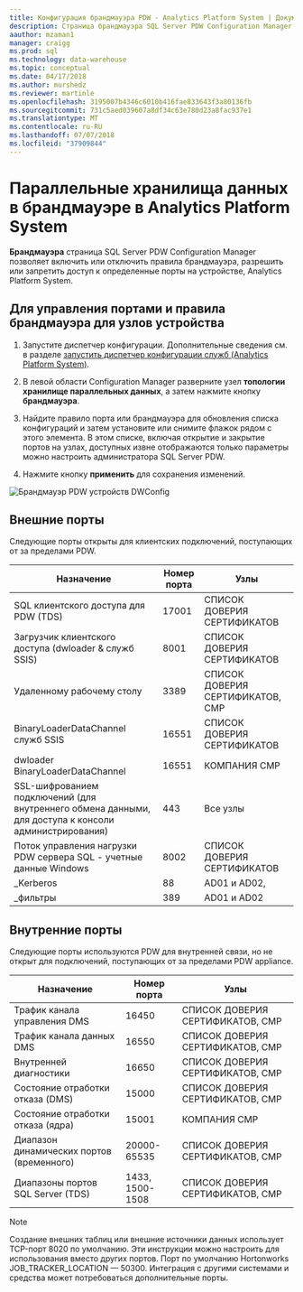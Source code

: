 ```yaml
---
title: Конфигурация брандмауэра PDW - Analytics Platform System | Документация Майкрософт
description: Страница брандмауэра SQL Server PDW Configuration Manager позволяет включить или отключить правила брандмауэра, разрешить или запретить доступ к определенные порты на устройстве, Analytics Platform System.
aauthor: mzaman1
manager: craigg
ms.prod: sql
ms.technology: data-warehouse
ms.topic: conceptual
ms.date: 04/17/2018
ms.author: murshedz
ms.reviewer: martinle
ms.openlocfilehash: 3195007b4346c6010b416fae833643f3a80136fb
ms.sourcegitcommit: 731c5aed039607a8df34c63e780d23a8fac937e1
ms.translationtype: MT
ms.contentlocale: ru-RU
ms.lasthandoff: 07/07/2018
ms.locfileid: "37909844"
---
```

# <a name="parallel-data-warehouse-firewall-configuration-in-analytics-platform-system"></a>Параллельные хранилища данных в брандмауэре в Analytics Platform System
**Брандмауэра** страница SQL Server PDW Configuration Manager позволяет включить или отключить правила брандмауэра, разрешить или запретить доступ к определенные порты на устройстве, Analytics Platform System.  
  
## <a name="to-manage-ports-and-firewall-rules-for-appliance-nodes"></a>Для управления портами и правила брандмауэра для узлов устройства  
  
1.  Запустите диспетчер конфигурации. Дополнительные сведения см. в разделе [запустить диспетчер конфигурации служб &#40;Analytics Platform System&#41;](launch-the-configuration-manager.md).  
  
2.  В левой области Configuration Manager разверните узел **топологии хранилище параллельных данных**, а затем нажмите кнопку **брандмауэра**.  
  
3.  Найдите правило порта или брандмауэра для обновления списка конфигураций и затем установите или снимите флажок рядом с этого элемента. В этом списке, включая открытие и закрытие портов на узлах, доступных извне отображаются только параметры можно настроить администратора SQL Server PDW.  
  
4.  Нажмите кнопку **применить** для сохранения изменений.  
  
![Брандмауэр PDW устройств DWConfig](./media/pdw-firewall-configuration/SQL_Server_PDW_DWConfig_ApplPDWFirewall.png "SQL_Server_PDW_DWConfig_ApplPDWFirewall")  
  
## <a name="external-ports"></a>Внешние порты  
Следующие порты открыты для клиентских подключений, поступающих от за пределами PDW.  
  
|Назначение|Номер порта|Узлы|  
|-----------|-----------|---------|  
|SQL клиентского доступа для PDW (TDS)|17001|СПИСОК ДОВЕРИЯ СЕРТИФИКАТОВ|  
|Загрузчик клиентского доступа (dwloader & служб SSIS)|8001|СПИСОК ДОВЕРИЯ СЕРТИФИКАТОВ|  
|Удаленному рабочему столу|3389|СПИСОК ДОВЕРИЯ СЕРТИФИКАТОВ, CMP|  
|BinaryLoaderDataChannel служб SSIS|16551|СПИСОК ДОВЕРИЯ СЕРТИФИКАТОВ|  
|dwloader BinaryLoaderDataChannel|16551|КОМПАНИЯ CMP|  
|SSL-шифрованием подключений (для внутреннего обмена данными, для доступа к консоли администрирования)|443|Все узлы|  
|Поток управления нагрузки PDW сервера SQL - учетные данные Windows|8002|СПИСОК ДОВЕРИЯ СЕРТИФИКАТОВ|  
|_Kerberos|88|AD01 и AD02,|  
|_фильтры|389|AD01 и AD02|  
  
## <a name="internal-ports"></a>Внутренние порты  
Следующие порты используются PDW для внутренней связи, но не открыт для подключений, поступающих от за пределами PDW appliance.  
  
|Назначение|Номер порта|Узлы|  
|-----------|-----------|---------|  
|Трафик канала управления DMS|16450|СПИСОК ДОВЕРИЯ СЕРТИФИКАТОВ, CMP|  
|Трафик канала данных DMS|16550|СПИСОК ДОВЕРИЯ СЕРТИФИКАТОВ, CMP|  
|Внутренней диагностики|16650|СПИСОК ДОВЕРИЯ СЕРТИФИКАТОВ, CMP|  
|Состояние отработки отказа (DMS)|15000|СПИСОК ДОВЕРИЯ СЕРТИФИКАТОВ, CMP|  
|Состояние отработки отказа (ядра)|15001|КОМПАНИЯ CMP|  
|Диапазон динамических портов (временного)|20000-65535|СПИСОК ДОВЕРИЯ СЕРТИФИКАТОВ, CMP|  
|Диапазоны портов SQL Server (TDS)|1433, 1500-1508|СПИСОК ДОВЕРИЯ СЕРТИФИКАТОВ, CMP|  
  
> [!NOTE]  
> Создание внешних таблиц или внешние источники данных использует TCP-порт 8020 по умолчанию. Эти инструкции можно настроить для использования вместо других портов. Порт по умолчанию Hortonworks JOB_TRACKER_LOCATION — 50300. Интеграция с другими системами и средства может потребоваться дополнительные порты.  
  
<!-- MISSING LINKS ## See Also  
[HDInsight Firewall Configuration &#40;Analytics Platform System&#41;](hdinsight-firewall-configuration.md)  -->  
  
